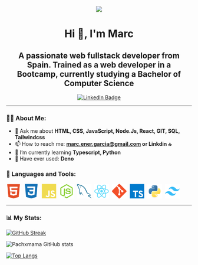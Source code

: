 <div id="header" align="center">
  <img src="https://media.giphy.com/media/du3J3cXyzhj75IOgvA/giphy.gif"           width="200" />
  <h1 align="center">Hi 👋, I'm Marc </h1>
  <h2 align="center">A passionate web fullstack developer from Spain. Trained as a web developer in a Bootcamp, currently studying a Bachelor of Computer   Science</h2> 
</div>
<div id="badges" align="center">
  <a href="https://www.linkedin.com/in/marc-garcia-izquierdo/">
    <img src="https://img.shields.io/badge/<Linkedln>-<blue>" alt="Linkedln Badge" />  
  </a>
</div>
                                                                                                          
---
                                                                                         
### 👨‍💻 About Me:
- 💬 Ask me about **HTML, CSS, JavaScript, Node.Js, React, GIT, SQL, Tailwindcss**
- 📫 How to reach me: **marc.ener.garcia@gmail.com or Linkdin 🔝**
- 🌱 I’m currently learning **Typescript, Python**
- 🐛 Have ever used: **Deno**


<div align="left">
  <h3>🚀 Languages and Tools:</h3> 
  <div>
    <img src="https://github.com/devicons/devicon/blob/master/icons/html5/html5-plain.svg" title="HTML5" alt="HTML" width="40" height="40"/>&nbsp; 
     <img src="https://github.com/devicons/devicon/blob/master/icons/css3/css3-plain.svg" title="CSS3" alt="CSS" width="40" height="40"/>&nbsp; 
     <img src="https://github.com/devicons/devicon/blob/master/icons/javascript/javascript-plain.svg" title="JavaScript" alt="JavaScript" width="40" height="40"/>&nbsp; 
     <img src="https://github.com/devicons/devicon/blob/master/icons/nodejs/nodejs-plain.svg" title="NodeJS" alt="NodeJS" width="40" height="40"/>&nbsp; 
     <img src="https://github.com/devicons/devicon/blob/master/icons/mysql/mysql-plain.svg" title="MySQL" alt="MySQL" width="40" height="40"/>&nbsp; 
     <img src="https://github.com/devicons/devicon/blob/master/icons/react/react-original.svg" title="ReactJS" alt="ReactJS" width="40" height="40"/>&nbsp; 
     <img src="https://github.com/devicons/devicon/blob/master/icons/git/git-plain.svg" title="GIT" alt="GIT" width="40" height="40"/>&nbsp; 
     <img src="https://github.com/devicons/devicon/blob/master/icons/typescript/typescript-plain.svg" title="TypeScript" alt="TypeScript" width="40" height="40"/>&nbsp; 
    <img src="https://github.com/devicons/devicon/blob/master/icons/python/python-original.svg" title="Python" alt="Python" width="40" height="40"/>&nbsp; 
     <img src="https://github.com/devicons/devicon/blob/master/icons/tailwindcss/tailwindcss-plain.svg" title="Tailwindcss" alt="Tailwindcss" width="40" height="40"/>&nbsp;
  </div>
</div>
    
---
                                                                                         
### 📊 My Stats:
    
[![GitHub Streak](https://github-readme-streak-stats.herokuapp.com?user=Pachxmama&theme=tokyonight_duo&hide_border=true&date_format=j%20M%5B%20Y%5D)](https://git.io/streak-stats)
    
 ![Pachxmama GitHub stats](https://github-readme-stats.vercel.app/api?username=Pachxmama&show_icons=true&theme=transparent)
    
 [![Top Langs](https://github-readme-stats.vercel.app/api/top-langs/?username=Pachxmama&layout=compact)](https://github.com/anuraghazra/github-readme-stats)


